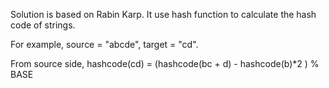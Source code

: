 Solution is based on Rabin Karp.
It use hash function to calculate the hash code of strings.

For example, source = "abcde", target = "cd".

From source side, 
hashcode(cd) = (hashcode(bc + d) - hashcode(b)*2 ) % BASE